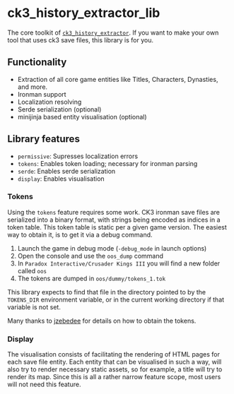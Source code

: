 # ck3_history_extractor_lib

The core toolkit
of [`ck3_history_extractor`](https://github.com/TCA166/CK3-history-extractor).
If you want to make your own tool that uses ck3 save files, this library is for
you.

## Functionality

- Extraction of all core game entities like Titles, Characters, Dynasties, and more.
- Ironman support
- Localization resolving
- Serde serialization (optional)
- minijinja based entity visualisation (optional)

## Library features

- `permissive`: Supresses localization errors
- `tokens`: Enables token loading; necessary for ironman parsing
- `serde`: Enables serde serialization
- `display`: Enables visualisation

### Tokens

Using the `tokens` feature requires some work.
CK3 ironman save files are serialized into a binary format, with strings
being encoded as indices in a token table. This token table is static per a
given game version. The easiest way to obtain it, is to get it via a debug
command.

1. Launch the game in debug mode (`-debug_mode` in launch options)
2. Open the console and use the `oos_dump` command
3. In `Paradox Interactive/Crusader Kings III` you will find a new folder called
   `oos`
4. The tokens are dumped in `oos/dummy/tokens_1.tok`

This library expects to find that file in the directory pointed to by the
`TOKENS_DIR` environment variable, or in the current working directory if that
variable is not set.

Many thanks to [jzebedee](https://github.com/jzebedee) for details on how to
obtain the tokens.

### Display

The visualisation consists of facilitating the rendering of HTML pages for each
save file entity. Each entity that can be visualised in such a way, will
also try to render necessary static assets, so for example, a title will try to
render its map. Since this is all a rather narrow feature scope, most users
will not need this feature.

